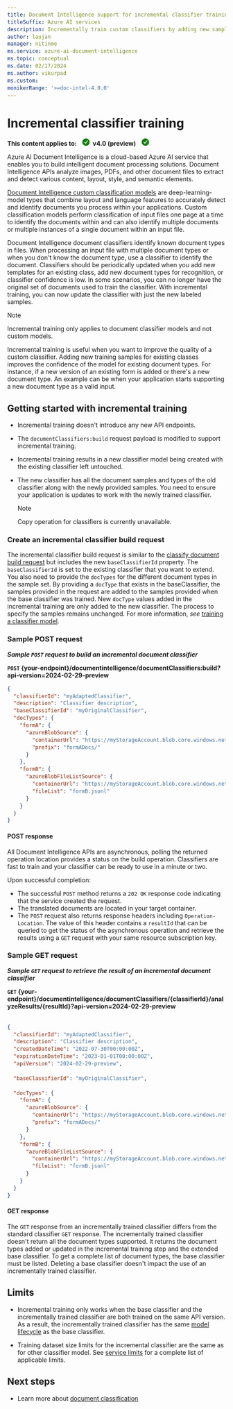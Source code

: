 ```yaml
---
title: Document Intelligence support for incremental classifier training
titleSuffix: Azure AI services
description: Incrementally train custom classifiers by adding new samples to existing classes or adding new classes.
author: laujan
manager: nitinme
ms.service: azure-ai-document-intelligence
ms.topic: conceptual
ms.date: 02/17/2024
ms.author: vikurpad
ms.custom:
monikerRange: '>=doc-intel-4.0.0'
---
```




# Incremental classifier training

**This content applies to:** ![checkmark](media/yes-icon.png) **v4.0 (preview)** ![checkmark](media/yes-icon.png)

Azure AI Document Intelligence is a cloud-based Azure AI service that enables you to build intelligent document processing solutions. Document Intelligence APIs analyze images, PDFs, and other document files to extract and detect various content, layout, style, and semantic elements.

[Document Intelligence custom classification models](concept-custom-classifier.md) are deep-learning-model types that combine layout and language features to accurately detect and identify documents you process within your applications. Custom classification models perform classification of input files one page at a time to identify the documents within and can also identify multiple documents or multiple instances of a single document within an input file.

Document Intelligence document classifiers identify known document types in files. When processing an input file with multiple document types or when you don't know the document type, use a classifier to identify the document. Classifiers should be periodically updated when you add new templates for an existing class, add new document types for recognition, or classifier confidence is low. In some scenarios, you can no longer have the original set of documents used to train the classifier. With incremental training, you can now update the classifier with just the new labeled samples.

>[!NOTE]
> Incremental training only applies to document classifier models and not custom models.

Incremental training is useful when you want to improve the quality of a custom classifier. Adding new training samples for existing classes improves the confidence of the model for existing document types. For instance, if a new version of an existing form is added or there's a new document type. An example can be when your application starts supporting a new document type as a valid input.

## Getting started with incremental training

* Incremental training doesn't introduce any new API endpoints.

* The `documentClassifiers:build` request payload is modified to support incremental training.

* Incremental training results in a new classifier model being created with the existing classifier left untouched.

* The new classifier has all the document samples and types of the old classifier along with the newly provided samples. You need to ensure your application is updates to work with the newly trained classifier.

  >[!NOTE]
  > Copy operation for classifiers is currently unavailable.

### Create an incremental classifier build request

The incremental classifier build request is similar to the [classify document build request](https://westus.dev.cognitive.microsoft.com/docs/services/document-intelligence-api-2024-02-29-preview/operations/ClassifyDocument) but includes the new `baseClassifierId` property. The `baseClassifierId` is set to the existing classifier that you want to extend. You also need to provide the `docTypes` for the different document types in the sample set. By providing a `docType` that exists in the baseClassifier, the samples provided in the request are added to the samples provided when the base classifier was trained. New `docType` values added in the incremental training are only added to the new classifier. The process to specify the samples remains unchanged. For more information, *see* [training a classifier model](concept-custom-classifier.md#training-a-model).

### Sample POST request

***Sample `POST` request to build an incremental document classifier***

**`POST` {your-endpoint}/documentintelligence/documentClassifiers:build?api-version=2024-02-29-preview**

```json
{
  "classifierId": "myAdaptedClassifier",
  "description": "Classifier description",
  "baseClassifierId": "myOriginalClassifier",
  "docTypes": {
    "formA": {
      "azureBlobSource": {
        "containerUrl": "https://myStorageAccount.blob.core.windows.net/myContainer?mySasToken",
        "prefix": "formADocs/"
      }
    },
    "formB": {
      "azureBlobFileListSource": {
        "containerUrl": "https://myStorageAccount.blob.core.windows.net/myContainer?mySasToken",
        "fileList": "formB.jsonl"
      }
    }
  }
}
```

#### POST response

All Document Intelligence APIs are asynchronous, polling the returned operation location provides a status on the build operation. Classifiers are fast to train and your classifier can be ready to use in a minute or two.

Upon successful completion:

* The successful `POST` method returns a `202 OK` response code indicating that the service created the request.
* The translated documents are located in your target container.
* The `POST` request also returns response headers including `Operation-Location`. The value of this header contains a `resultId` that can be queried to get the status of the asynchronous operation and retrieve the results using a `GET` request with your same resource subscription key.

### Sample GET request

***Sample `GET` request to retrieve the result of an incremental document classifier***

**`GET` {your-endpoint}/documentintelligence/documentClassifiers/{classifierId}/analyzeResults/{resultId}?api-version=2024-02-29-preview**

```json

{
  "classifierId": "myAdaptedClassifier",
  "description": "Classifier description",
  "createdDateTime": "2022-07-30T00:00:00Z",
  "expirationDateTime": "2023-01-01T00:00:00Z",
  "apiVersion": "2024-02-29-preview",

  "baseClassifierId": "myOriginalClassifier",

  "docTypes": {
    "formA": {
      "azureBlobSource": {
        "containerUrl": "https://myStorageAccount.blob.core.windows.net/myContainer",
        "prefix": "formADocs/"
      }
    },
    "formB": {
      "azureBlobFileListSource": {
        "containerUrl": "https://myStorageAccount.blob.core.windows.net/myContainer",
        "fileList": "formB.jsonl"
      }
    }
  }
}
```

#### GET response

The `GET` response from an incrementally trained classifier differs from the standard classifier `GET` response. The incrementally trained classifier doesn't return all the document types supported. It returns the document types added or updated in the incremental training step and the extended base classifier. To get a complete list of document types, the base classifier must be listed. Deleting a base classifier doesn't impact the use of an incrementally trained classifier.

## Limits

* Incremental training only works when the base classifier and the incrementally trained classifier are both trained on the same API version. As a result, the incrementally trained classifier has the same [model lifecycle](concept-custom-lifecycle.md) as the base classifier.

* Training dataset size limits for the incremental classifier are the same as for other classifier model. See [service limits](service-limits.md) for a complete list of applicable limits.

## Next steps

* Learn more about [document classification](concept-custom-classifier.md)
